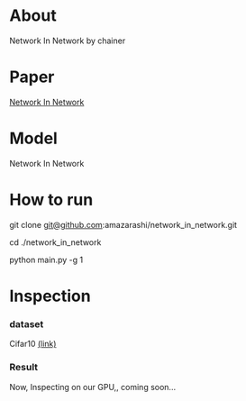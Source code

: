 # About

Network In Network by chainer

# Paper

[Network In Network](https://arxiv.org/abs/1312.4400)

# Model

Network In Network

# How to run

git clone git@github.com:amazarashi/network_in_network.git

cd ./network_in_network

python main.py -g 1

# Inspection

### dataset
Cifar10 [(link)](https://www.cs.toronto.edu/~kriz/cifar.html)

### Result

Now, Inspecting on our GPU,,
coming soon...

<!-- (2) optimizer: MomentumSGD
  - weight decay : 1.0e-4
  - momentum : 0.9
  - schedule[default:0.1,150:0.01,225:0.001]


![accuracy-adam](https://github.com/amazarashi/squeeze-chainer/blob/develop/result/momsgd/accuracy.png "accuracy")

![loss-adam](https://github.com/amazarashi/squeeze-chainer/blob/develop/result/momsgd/loss.png "loss") -->
